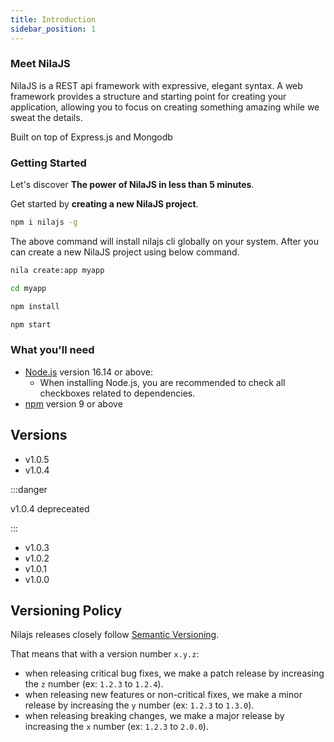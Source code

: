 ```yaml
---
title: Introduction
sidebar_position: 1
---
```


### Meet NilaJS

NilaJS is a REST api framework with expressive, elegant syntax. A web framework provides a structure and starting point for creating your application, allowing you to focus on creating something amazing while we sweat the details.

Built on top of Express.js and Mongodb
### Getting Started

Let's discover **The power of NilaJS in less than 5 minutes**.

Get started by **creating a new NilaJS project**.

```bash
npm i nilajs -g
```

The above command will install nilajs cli globally on your system. After you can create a new NilaJS project using below command.

```bash
nila create:app myapp
```

```bash
cd myapp

npm install

npm start
```
### What you'll need

- [Node.js](https://nodejs.org/en/download/) version 16.14 or above:
  - When installing Node.js, you are recommended to check all checkboxes related to dependencies.
- [npm](https://nodejs.org/en/download/) version 9 or above


## Versions

- v1.0.5
- v1.0.4

:::danger

v1.0.4 depreceated

:::

- v1.0.3
- v1.0.2
- v1.0.1
- v1.0.0

## Versioning Policy

Nilajs releases closely follow [Semantic Versioning](https://semver.org/).

That means that with a version number `x.y.z`:

- when releasing critical bug fixes, we make a patch release by increasing the `z` number (ex: `1.2.3` to `1.2.4`).
- when releasing new features or non-critical fixes, we make a minor release by increasing the `y` number (ex: `1.2.3` to `1.3.0`).
- when releasing breaking changes, we make a major release by increasing the `x` number (ex: `1.2.3` to `2.0.0`).


